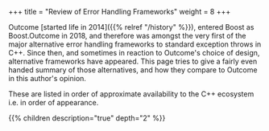 +++
title = "Review of Error Handling Frameworks"
weight = 8
+++

Outcome [started life in 2014]({{% relref "/history" %}}), entered Boost as Boost.Outcome in 2018, and therefore was amongst the very first of the major alternative error handling frameworks to standard exception throws in C++. Since then, and sometimes in reaction to Outcome's choice of design, alternative frameworks have appeared. This page tries to give a fairly even handed summary of those alternatives, and how they compare to Outcome in this author's opinion.

These are listed in order of approximate availability to the C++ ecosystem i.e. in order of appearance.

{{% children description="true" depth="2" %}}
